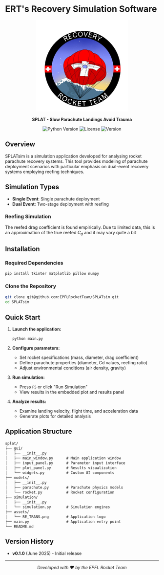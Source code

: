 # ERT's Recovery Simulation Software

<p align="center">
  <img src="assets/RE_LOGO.png" alt="SPLAT Logo" width="300"/>
</p>

<p align="center">
  <strong>SPLAT - Slow Parachute Landings Avoid Trauma</strong>
</p>

<p align="center">
  <img src="https://img.shields.io/badge/python-3.8%2B-blue.svg" alt="Python Version"/>
  <img src="https://img.shields.io/badge/license-MIT-green.svg" alt="License"/>
  <img src="https://img.shields.io/badge/version-1.0-orange.svg" alt="Version"/>
</p>

## Overview

SPLATsim is a simulation application developed for analysing rocket parachute recovery systems. This tool provides modeling of parachute deployment scenarios with particular emphasis on dual-event recovery systems employing reefing techniques.


## **Simulation Types**
- **Single Event**: Single parachute deployment
- **Dual Event**: Two-stage deployment with reefing

### Reefing Simulation
The reefed drag coefficient is found empirically. Due to limited data, this is an approximation of the true reefed $C_d$ and it may vary quite a bit

## Installation

### Required Dependencies

```bash
pip install tkinter matplotlib pillow numpy
```

### Clone the Repository

```bash
git clone git@github.com:EPFLRocketTeam/SPLATsim.git
cd SPLATsim
```

## Quick Start

1. **Launch the application:**
   ```bash
   python main.py
   ```

2. **Configure parameters:**
   - Set rocket specifications (mass, diameter, drag coefficient)
   - Define parachute properties (diameter, Cd values, reefing ratio)
   - Adjust environmental conditions (air density, gravity)

3. **Run simulation:**
   - Press `F5` or click "Run Simulation"
   - View results in the embedded plot and results panel

4. **Analyze results:**
   - Examine landing velocity, flight time, and acceleration data
   - Generate plots for detailed analysis

## Application Structure

```
splat/
├── gui/
│   ├── __init__.py
│   ├── main_window.py      # Main application window
│   ├── input_panel.py      # Parameter input interface
│   ├── plot_panel.py       # Results visualization
│   └── widgets.py          # Custom UI components
├── models/
│   ├── __init__.py
│   ├── parachute.py        # Parachute physics models
│   └── rocket.py           # Rocket configuration
├── simulation/
│   ├── __init__.py
│   └── simulation.py       # Simulation engines
├── assets/
│   └── RE_TRANS.png        # Application logo
├── main.py                 # Application entry point
└── README.md
```

## Version History

- **v0.1.0** (June 2025) - Initial release
---

<p align="center">
  <em>Developed with ❤️ by the EPFL Rocket Team</em>
</p>